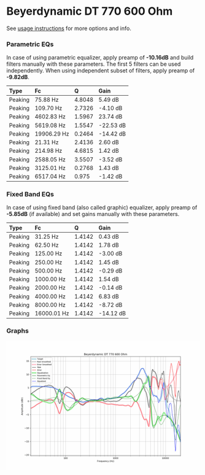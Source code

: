 # Beyerdynamic DT 770 600 Ohm
See [usage instructions](https://github.com/jaakkopasanen/AutoEq#usage) for more options and info.

### Parametric EQs
In case of using parametric equalizer, apply preamp of **-10.16dB** and build filters manually
with these parameters. The first 5 filters can be used independently.
When using independent subset of filters, apply preamp of **-9.82dB**.

| Type    | Fc          |      Q | Gain      |
|:--------|:------------|:-------|:----------|
| Peaking | 75.88 Hz    | 4.8048 | 5.49 dB   |
| Peaking | 109.70 Hz   | 2.7326 | -4.10 dB  |
| Peaking | 4602.83 Hz  | 1.5967 | 23.74 dB  |
| Peaking | 5619.08 Hz  | 1.5547 | -22.53 dB |
| Peaking | 19906.29 Hz | 0.2464 | -14.42 dB |
| Peaking | 21.31 Hz    | 2.4136 | 2.60 dB   |
| Peaking | 214.98 Hz   | 4.6815 | 1.42 dB   |
| Peaking | 2588.05 Hz  | 3.5507 | -3.52 dB  |
| Peaking | 3125.01 Hz  | 0.2768 | 1.43 dB   |
| Peaking | 6517.04 Hz  | 0.975  | -1.42 dB  |

### Fixed Band EQs
In case of using fixed band (also called graphic) equalizer, apply preamp of **-5.85dB**
(if available) and set gains manually with these parameters.

| Type    | Fc          |      Q | Gain      |
|:--------|:------------|:-------|:----------|
| Peaking | 31.25 Hz    | 1.4142 | 0.43 dB   |
| Peaking | 62.50 Hz    | 1.4142 | 1.78 dB   |
| Peaking | 125.00 Hz   | 1.4142 | -3.00 dB  |
| Peaking | 250.00 Hz   | 1.4142 | 1.45 dB   |
| Peaking | 500.00 Hz   | 1.4142 | -0.29 dB  |
| Peaking | 1000.00 Hz  | 1.4142 | 1.54 dB   |
| Peaking | 2000.00 Hz  | 1.4142 | -0.14 dB  |
| Peaking | 4000.00 Hz  | 1.4142 | 6.83 dB   |
| Peaking | 8000.00 Hz  | 1.4142 | -8.72 dB  |
| Peaking | 16000.01 Hz | 1.4142 | -14.12 dB |

### Graphs
![](./Beyerdynamic%20DT%20770%20600%20Ohm.png)